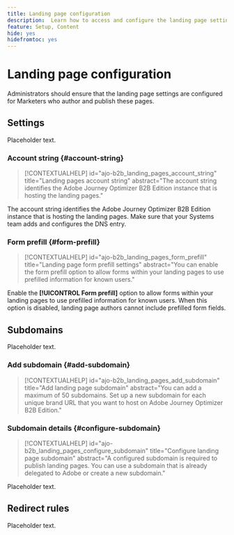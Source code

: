 ```yaml
---
title: Landing page configuration
description:  Learn how to access and configure the landing page settings so that your Marketing team can author and publish web pages to support their campaigns.
feature: Setup, Content
hide: yes
hidefromtoc: yes
---
```

# Landing page configuration

Administrators should ensure that the landing page settings are configured for Marketers who author and publish these pages.

## Settings

Placeholder text.

### Account string {#account-string}

>[!CONTEXTUALHELP]
>id="ajo-b2b_landing_pages_account_string"
>title="Landing pages account string"
>abstract="The account string identifies the Adobe Journey Optimizer B2B Edition instance that is hosting the landing pages."

The account string identifies the Adobe Journey Optimizer B2B Edition instance that is hosting the landing pages. Make sure that your Systems team adds and configures the DNS entry.

### Form prefill {#form-prefill}

>[!CONTEXTUALHELP]
>id="ajo-b2b_landing_pages_form_prefill"
>title="Landing page form prefill settings"
>abstract="You can enable the form prefill option to allow forms within your landing pages to use prefilled information for known users."

Enable the **[!UICONTROL Form prefill]** option to allow forms within your landing pages to use prefilled information for known users. When this option is disabled, landing page authors cannot include prefilled form fields.

## Subdomains

Placeholder text.

### Add subdomain {#add-subdomain}

>[!CONTEXTUALHELP]
>id="ajo-b2b_landing_pages_add_subdomain"
>title="Add landing page subdomain"
>abstract="You can add a maximum of 50 subdomains. Set up a new subdomain for each unique brand URL that you want to host on Adobe Journey Optimizer B2B Edition."

### Subdomain details {#configure-subdomain}

>[!CONTEXTUALHELP]
>id="ajo-b2b_landing_pages_configure_subdomain"
>title="Configure landing page subdomain"
>abstract="A configured subdomain is required to publish landing pages. You can use a subdomain that is already delegated to Adobe or create a new subdomain."

Placeholder text.

## Redirect rules

Placeholder text.
